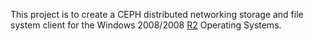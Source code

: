 This project is to create a CEPH distributed networking storage and file system client for the Windows 2008/2008 [R2](https://code.google.com/p/cephwin/source/detail?r=2) Operating Systems.